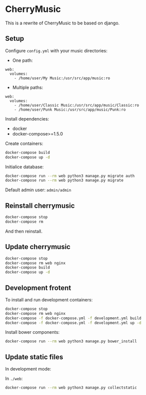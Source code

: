 CherryMusic
===========

This is a rewrite of CherryMusic to be based on django.

Setup
-----

Configure `config.yml` with your music directories:
* One path:
```docker-compose
web:
  volumes:
    - /home/user/My Music:/usr/src/app/music:ro
```
* Multiple paths:
```docker-compose
web:
  volumes:
    - /home/user/Classic Music:/usr/src/app/music/Classic:ro
    - /home/user/Punk Music:/usr/src/app/music/Punk:ro
```

Install dependencies:
* docker
* docker-compose>=1.5.0

Create containers:
```bash
docker-compose build
docker-compose up -d
```

Initialice database:
```bash
docker-compose run --rm web python3 manage.py migrate auth
docker-compose run --rm web python3 manage.py migrate 
```

Default admin user: `admin/admin`

Reinstall cherrymusic
---------------------
```bash
docker-compose stop
docker-compose rm
```
And then reinstall.


Update cherrymusic
------------------
```bash
docker-compose stop
docker-compose rm web nginx
docker-compose build
docker-compose up -d
```

Development frotent
-------------------
To install and run development containers:
```bash
docker-compose stop
docker-compose rm web nginx
docker-compose -f docker-compose.yml -f development.yml build
docker-compose -f docker-compose.yml -f development.yml up -d
```

Install bower components:
```bash
docker-compose run --rm web python3 manage.py bower_install
```
Update static files
-------------------
In development mode:

In `./web`:
```bash
docker-compose run --rm web python3 manage.py collectstatic
```
